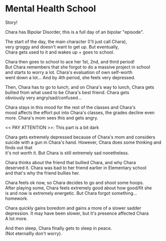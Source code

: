 # Mental Health School

Story!

Chara has Bipolar Disorder, this is a full day of an bipolar "episode".

The start of the day, the main character (I'll just call Chara), <br>
very groggy and doesn't want to get up. But eventually, <br>
Chara gets used to it and wakes up + goes to school. <br>

Chara then goes to school to ace her 1st, 2nd, and third period! <br>
But Chara remembers that she forgot to do a massive project in school <br>
and starts to worry a lot. Chara's evaluation of own self-worth <br>
went down a lot... And by 4th period, she feels very depressed. <br>

Then, Chara has to go to lunch, and on Chara's way to lunch, Chara gets <br>
bullied from what used to be Chara's best friend. Chara gets <br>
obviously very angry/sad/confused... <br>

Chara stays in this mood for the rest of the classes and Chara's <br>
mood affects the effort put into Chara's classes, the grades decline even <br>
more. Chara's mom sees this and gets angry. <br>

<< PAY ATTENTION >>: This part is a bit dark

Chara gets extremely depressed because of Chara's mom and considers <br>
suicide with a gun in Chara's hand. However, Chara does some thinking and finds out that <br>
it's not worth it. But Chara is still extremely sad nonetheless. <br>

Chara thinks about the friend that bullied Chara, and why Chara <br>
deserved it. Chara was bad to her friend earlier in Elementary school <br>
and that's why the friend bullies her.

Chara feels ok now, so Chara decides to go and shoot some hoops. <br>
After playing some, Chara feels extremely good about how good/fit she <br>
is and now is extremely energetic. But Chara forgot something... <br>
homework.

Chara quickly gains boredom and gains a more of a slower sadder <br>
depression. It may have been slower, but it's presence affected Chara <br>
A lot more.

And then sleep, Chara finally gets to sleep in peace. <br>
(Not eternallly don't worry).
